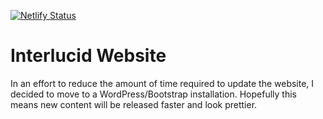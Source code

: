 [![Netlify Status](https://api.netlify.com/api/v1/badges/46cba20f-0067-47aa-90c2-e38ad2f4f5f5/deploy-status)](https://app.netlify.com/sites/interlucid/deploys)

# Interlucid Website

In an effort to reduce the amount of time required to update the website, I decided to move to a WordPress/Bootstrap installation.  Hopefully this means new content will be released faster and look prettier.

